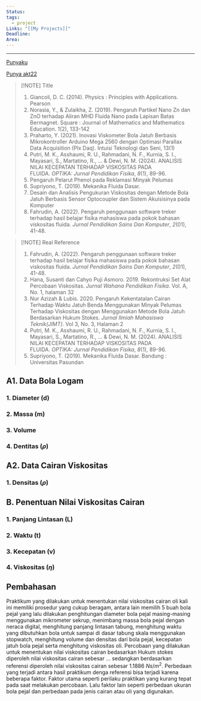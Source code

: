 ```yaml
---
Status: 
tags:
  - project
Links: "[[My Projects]]"
Deadline: 
Area:
---
```

---
[Punyaku](https://drive.google.com/drive/folders/1vi2jFx5av1kXOA-7HZQU3nO4bUKSzNJy)

[Punya akt22](https://drive.google.com/drive/folders/1EMtUyoV86TAGhQdoVaHXEoZVBOFGzg-8)


> [!NOTE] Title
> 1. Giancoli, D. C. (2014). Physics : Principles with Applications. Pearson
> 2. Norasia, Y., & Zulaikha, Z. (2019). Pengaruh Partikel Nano Zn dan ZnO terhadap Aliran MHD Fluida Nano pada Lapisan Batas Bermagnet. Square : Journal of Mathematics and Mathematics Education. 1(2), 133-142
> 3. Praharto, Y. (2021). Inovasi Viskometer Bola Jatuh Berbasis Mikrokontroller Arduino Mega 2560 dengan Optimasi Parallax Data Acquisition (Plx Daq). Intuisi Teknologi dan Seni, 13(1)
> 4. Putri, M. K., Asshaumi, R. U., Rahmadani, N. F., Kurnia, S. I., Mayasari, S., Martatino, R., ... & Dewi, N. M. (2024). ANALISIS NILAI KECEPATAN TERHADAP VISKOSITAS PADA FLUIDA. _OPTIKA: Jurnal Pendidikan Fisika_, _8_(1), 89-96.
> 5. Pengaruh Pelarut Phenol pada Reklamasi Minyak Pelumas
> 6. Supriyono, T. (2019). Mekanika Fluida Dasar.
> 7. Desain dan Analisis Pengukuran Viskositas dengan Metode Bola Jatuh Berbasis Sensor Optocoupler dan Sistem Akuisisinya pada Komputer
> 8. Fahrudin, A. (2022). Pengaruh penggunaan software treker terhadap hasil belajar fisika mahasiswa pada pokok bahasan viskositas fluida. _Jurnal Pendidikan Sains Dan Komputer_, _2_(01), 41-48.


> [!NOTE] Real Reference
> 1. Fahrudin, A. (2022). Pengaruh penggunaan software treker terhadap hasil belajar fisika mahasiswa pada pokok bahasan viskositas fluida. _Jurnal Pendidikan Sains Dan Komputer_, _2_(01), 41-48.
> 2. Hana, Susanti dan Cahyo Puji Asmoro. 2019. Rekontruksi Set Alat Percobaan Viskositas. *Jurnal Wahana Pendidikan Fisika*. Vol. A, No. 1, halaman 32
> 3. Nur Azizah & Lubis. 2020. Pengaruh Kekentatalan Cairan Terhadap Waktu Jatuh Benda Menggunakan Minyak Pelumas Terhadap Viskositas dengan Menggunakan Metode Bola Jatuh Berdasarkan Hukum Stokes. *Jurnal Ilmiah Mahasiswa Teknik(JIMT)*. Vol 3, No. 3, Halaman 2
> 4. Putri, M. K., Asshaumi, R. U., Rahmadani, N. F., Kurnia, S. I., Mayasari, S., Martatino, R., ... & Dewi, N. M. (2024). ANALISIS NILAI KECEPATAN TERHADAP VISKOSITAS PADA FLUIDA. _OPTIKA: Jurnal Pendidikan Fisika_, _8_(1), 89-96.
> 5. Supriyono, T. (2019). Mekanika Fluida Dasar. Bandung : Universitas Pasundan

## A1. Data Bola Logam
### 1. Diameter (d)

### 2. Massa (m)

### 3. Volume

### 4. Dentitas ($\rho$)

## A2. Data Cairan Viskositas

### 1. Densitas ($\rho$)

## B. Penentuan Nilai Viskositas Cairan

### 1. Panjang Lintasan (L)

### 2. Waktu (t)

### 3. Kecepatan (v)

### 4. Viskositas ($\eta$)

## Pembahasan

Praktikum yang dilakukan untuk menentukan nilai viskositas cairan oli kali ini memiliki prosedur yang cukup beragam, antara lain memilih 5 buah bola pejal yang lalu dilakukan penghitungan diameter bola pejal masing-masing menggunakan mikrometer sekrup, menimbang massa bola pejal dengan neraca digital, menghitung panjang lintasan tabung, menghitung waktu yang dibutuhkan bola untuk sampai di dasar tabung skala menggunakan stopwatch, menghitung volume dan densitas dari bola pejal, kecepatan jatuh bola pejal serta menghitung viskositas oli. Percobaan yang dilakukan untuk menentukan nilai viskositas cairan bedasarkan Hukum stokes diperoleh nilai viskositas cairan sebesar ... sedangkan berdasarkan referensi diperoleh nilai viskositas cairan sebesar 1.1886 $Ns/m^2$. Perbedaan yang terjadi antara hasil praktikum denga referensi bisa terjadi karena beberapa faktor. Faktor utama seperti perilaku praktikan yang kurang tepat pada saat melakukan percobaan. Lalu faktor lain seperti perbedaan ukuran bola pejal  dan perbedaan pada jenis cairan atau oli yang digunakan.